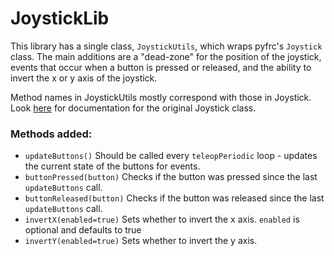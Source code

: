 # JoystickLib

This library has a single class, `JoystickUtils`, which wraps pyfrc's `Joystick` class. The main additions are a "dead-zone" for the position of the joystick, events that occur when a button is pressed or released, and the ability to invert the x or y axis of the joystick.

Method names in JoystickUtils mostly correspond with those in Joystick. Look [here](http://robotpy.readthedocs.org/en/latest/wpilib/Joystick.html) for documentation for the original Joystick class.

### Methods added:
- `updateButtons()` Should be called every `teleopPeriodic` loop - updates the current state of the buttons for events.
- `buttonPressed(button)` Checks if the button was pressed since the last `updateButtons` call.
- `buttonReleased(button)` Checks if the button was released since the last `updateButtons` call.
- `invertX(enabled=true)` Sets whether to invert the x axis. `enabled` is optional and defaults to true
- `invertY(enabled=true)` Sets whether to invert the y axis.